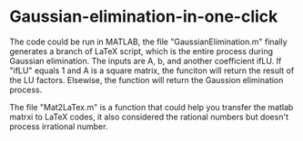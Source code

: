 # Gaussian-elimination-in-one-click

The code could be run in MATLAB, the file "GaussianElimination.m" finally generates a branch of LaTeX script, which is the entire process during Gaussian elimination. The inputs are A, b, and another coefficient ifLU. If "ifLU" equals 1 and A is a square matrix, the funciton will return the result of the LU factors. Elsewise, the function will return the Gaussion elimination process.

The file "Mat2LaTex.m" is a function that could help you transfer the matlab matrxi to LaTeX codes, it also considered the rational numbers but doesn't process irrational number.

